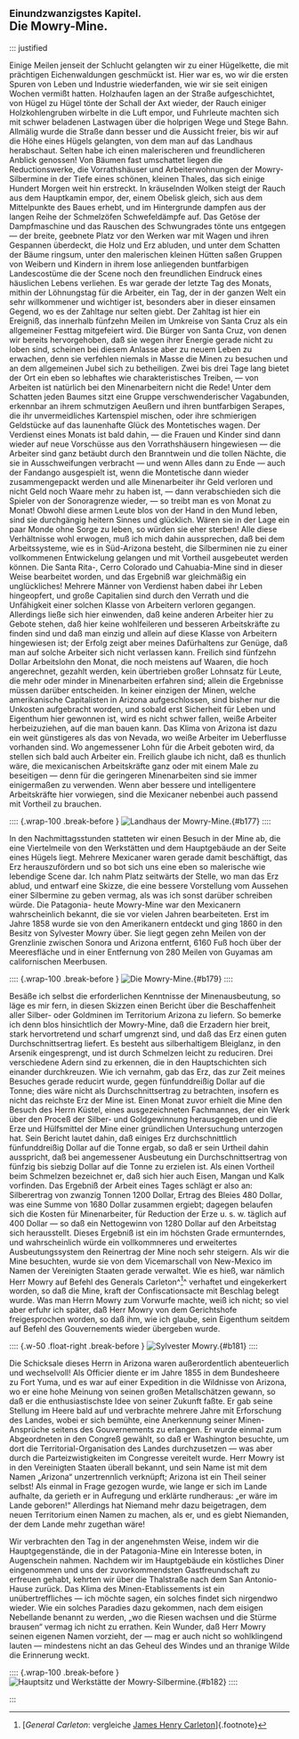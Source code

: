 ## <small>Einundzwanzigstes Kapitel.</small><br />Die Mowry-Mine.

::: justified

Einige Meilen jenseit der Schlucht gelangten wir zu einer Hügelkette, die mit
prächtigen Eichenwaldungen geschmückt ist. Hier war es, wo wir die ersten Spuren
von Leben und Industrie wiederfanden, wie wir sie seit einigen Wochen vermißt
hatten. Holzhaufen lagen an der Straße aufgeschichtet, von Hügel zu Hügel tönte
der Schall der Axt wieder, der Rauch einiger Holzkohlengruben wirbelte in die
Luft empor, und Fuhrleute machten sich mit schwer beladenen Lastwagen über die
holprigen Wege und Stege Bahn. Allmälig wurde die Straße dann besser und die
Aussicht freier, bis wir auf die Höhe eines Hügels gelangten, von dem man auf
das Landhaus herabschaut. Selten habe ich einen malerischeren und freundlicheren
Anblick genossen! Von Bäumen fast umschattet liegen die Reductionswerke, die
Vorrathshäuser und Arbeiterwohnungen der Mowry-Silbermine in der Tiefe eines
schönen, kleinen Thales, das sich einige Hundert Morgen weit hin erstreckt. In
kräuselnden Wolken steigt der Rauch aus dem Hauptkamin empor, der, einem Obelisk
gleich, sich aus dem Mittelpunkte des Baues erhebt, und im Hintergrunde dampfen
aus der langen Reihe der Schmelzöfen Schwefeldämpfe auf. Das Getöse der
Dampfmaschine und das Rauschen des Schwungrades tönte uns entgegen — der breite,
geebnete Platz vor den Werken war mit Wagen und ihren Gespannen überdeckt, die
Holz und Erz abluden, und unter dem Schatten der Bäume ringsum, unter den
malerischen kleinen Hütten saßen Gruppen von Weibern und Kindern in ihrem lose
anliegenden buntfarbigen Landescostüme die der Scene noch den freundlichen
Eindruck eines häuslichen Lebens verliehen. Es war gerade der letzte Tag des
Monats, mithin der Löhnungstag für die Arbeiter, ein Tag, der in der ganzen Welt
ein sehr willkommener und wichtiger ist, besonders aber in dieser einsamen
Gegend, wo es der Zahltage nur selten giebt. Der Zahltag ist hier ein Ereigniß,
das innerhalb fünfzehn Meilen im Umkreise von Santa Cruz als ein allgemeiner
Festtag mitgefeiert wird. Die Bürger von Santa Cruz, von denen wir bereits
hervorgehoben, daß sie wegen ihrer Energie gerade nicht zu loben sind, scheinen
bei diesem Anlasse aber zu neuem Leben zu erwachen, denn sie verfehlen niemals
in Masse die Minen zu besuchen und an dem allgemeinen Jubel sich zu betheiligen.
Zwei bis drei Tage lang bietet der Ort ein eben so lebhaftes wie
charakteristisches Treiben, — von Arbeiten ist natürlich bei den Minenarbeitern
nicht die Rede! Unter dem Schatten jeden Baumes sitzt eine Gruppe
verschwenderischer Vagabunden, erkennbar an ihrem schmutzigen Aeußern und ihren
buntfarbigen Serapes, die ihr unvermeidliches Kartenspiel mischen, oder ihre
schmierigen Geldstücke auf das launenhafte Glück des Montetisches wagen. Der
Verdienst eines Monats ist bald dahin, — die Frauen und Kinder sind dann wieder
auf neue Vorschüsse aus den Vorrathshäusern hingewiesen — die Arbeiter sind ganz
betäubt durch den Branntwein und die tollen Nächte, die sie in Ausschweifungen
verbracht — und wenn Alles dann zu Ende — auch der Fandango ausgespielt ist,
wenn die Montetische dann wieder zusammengepackt werden und alle Minenarbeiter
ihr Geld verloren und nicht Geld noch Waare mehr zu haben ist, — dann
verabschieden sich die Spieler von der Sonoragrenze wieder, — so treibt man es
von Monat zu Monat! Obwohl diese armen Leute blos von der Hand in den Mund
leben, sind sie durchgängig heitern Sinnes und glücklich. Wären sie in der Lage
ein paar Monde ohne Sorge zu leben, so würden sie eher sterben! Alle diese
Verhältnisse wohl erwogen, muß ich mich dahin aussprechen, daß bei dem
Arbeitssysteme, wie es in Süd-Arizona besteht, die Silberminen nie zu einer
vollkommenen Entwickelung gelangen und mit Vortheil ausgebeutet werden können.
Die Santa Rita-, Cerro Colorado und Cahuabia-Mine sind in dieser Weise
bearbeitet worden, und das Ergebniß war gleichmäßig ein unglückliches! Mehrere
Männer von Verdienst haben dabei ihr Leben hingeopfert, und große Capitalien
sind durch den Verrath und die Unfähigkeit einer solchen Klasse von Arbeitern
verloren gegangen. Allerdings ließe sich hier einwenden, daß keine anderen
Arbeiter hier zu Gebote stehen, daß hier keine wohlfeileren und besseren
Arbeitskräfte zu finden sind und daß man einzig und allein auf diese Klasse von
Arbeitern hingewiesen ist; der Erfolg zeigt aber meines Dafürhaltens zur Genüge,
daß man auf solche Arbeiter sich nicht verlassen kann. Freilich sind fünfzehn
Dollar Arbeitslohn den Monat, die noch meistens auf Waaren, die hoch
angerechnet, gezahlt werden, kein übertrieben großer Lohnsatz für Leute, die
mehr oder minder in Minenarbeiten erfahren sind; allein die Ergebnisse müssen
darüber entscheiden. In keiner einzigen der Minen, welche amerikanische
Capitalisten in Arizona aufgeschlossen, sind bisher nur die Unkosten aufgebracht
worden, und sobald erst Sicherheit für Leben und Eigenthum hier gewonnen ist,
wird es nicht schwer fallen, weiße Arbeiter herbeizuziehen, auf die man bauen
kann. Das Klima von Arizona ist dazu ein weit günstigeres als das von Nevada, wo
weiße Arbeiter im Ueberflusse vorhanden sind. Wo angemessener Lohn für die
Arbeit geboten wird, da stellen sich bald auch Arbeiter ein. Freilich glaube ich
nicht, daß es thunlich wäre, die mexicanischen Arbeitskräfte ganz oder mit einem
Male zu beseitigen — denn für die geringeren Minenarbeiten sind sie immer
einigermaßen zu verwenden. Wenn aber bessere und intelligentere Arbeitskräfte
hier vorwiegen, sind die Mexicaner nebenbei auch passend mit Vortheil zu
brauchen.

:::: {.wrap-100  .break-before }
![Landhaus der Mowry-Mine.](Abenteuer_im_Apachenlande_0177.jpg "Landhaus der Mowry-Mine."){#b177}
::::

In den Nachmittagsstunden statteten wir einen Besuch in der Mine ab, die eine
Viertelmeile von den Werkstätten und dem Hauptgebäude an der Seite eines Hügels
liegt. Mehrere Mexicaner waren gerade damit beschäftigt, das Erz herauszufördern
und so bot sich uns eine eben so malerische wie lebendige Scene dar. Ich nahm
Platz seitwärts der Stelle, wo man das Erz ablud, und entwarf eine Skizze, die
eine bessere Vorstellung vom Aussehen einer Silbermine zu geben vermag, als was
ich sonst darüber schreiben würde. Die Patagonia- heute Mowry-Mine
war den Mexicanern wahrscheinlich bekannt, die sie vor vielen Jahren
bearbeiteten. Erst im Jahre 1858 wurde sie von den Amerikanern entdeckt und ging
1860 in den Besitz von Sylvester Mowry über. Sie liegt gegen zehn Meilen von der
Grenzlinie zwischen Sonora und Arizona entfernt, 6160 Fuß hoch über der
Meeresfläche und in einer Entfernung von 280 Meilen von Guyamas am
californischen Meerbusen.

:::: {.wrap-100  .break-before }
![Die Mowry-Mine.](Abenteuer_im_Apachenlande_0179.jpg "Die Mowry-Mine."){#b179}
::::

Besäße ich selbst die erforderlichen Kenntnisse der Minenausbeutung, so läge es
mir fern, in diesen Skizzen einen Bericht über die Beschaffenheit aller Silber-
oder Goldminen im Territorium Arizona zu liefern. So bemerke ich denn blos
hinsichtlich der Mowry-Mine, daß die Erzadern hier breit, stark hervortretend
und scharf umgrenzt sind, und daß das Erz einen guten Durchschnittsertrag
liefert. Es besteht aus silberhaltigem Bleiglanz, in den Arsenik eingesprengt,
und ist durch Schmelzen leicht zu reduciren. Drei verschiedene Adern sind zu
erkennen, die in den Hauptschichten sich einander durchkreuzen. Wie ich vernahm,
gab das Erz, das zur Zeit meines Besuches gerade reducirt wurde, gegen
fünfunddreißig Dollar auf die Tonne; dies wäre nicht als Durchschnittsertrag zu
betrachten, insofern es nicht das reichste Erz der Mine ist. Einen Monat zuvor
erhielt die Mine den Besuch des Herrn Küstel, eines ausgezeichneten Fachmannes,
der ein Werk über den Proceß der Silber- und Goldgewinnung herausgegeben und die
Erze und Hülfsmittel der Mine einer gründlichen Untersuchung unterzogen hat.
Sein Bericht lautet dahin, daß einiges Erz durchschnittlich fünfunddreißig
Dollar auf die Tonne ergab, so daß er sein Urtheil dahin ausspricht, daß bei
angemessener Ausbeutung ein Durchschnittsertrag von fünfzig bis siebzig Dollar
auf die Tonne zu erzielen ist. Als einen Vortheil beim Schmelzen bezeichnet er,
daß sich hier auch Eisen, Mangan und Kalk vorfinden. Das Ergebniß der Arbeit
eines Tages schlägt er also an: Silberertrag von zwanzig Tonnen 1200 Dollar,
Ertrag des Bleies 480 Dollar, was eine Summe von 1680 Dollar zusammen ergiebt;
dagegen belaufen sich die Kosten für Minenarbeiter, für Reduction der Erze u. s. w.
täglich auf 400 Dollar — so daß ein Nettogewinn von 1280 Dollar auf den
Arbeitstag sich herausstellt. Dieses Ergebniß ist ein im höchsten Grade
ermunterndes, und wahrscheinlich würde ein vollkommneres und erweitertes
Ausbeutungssystem den Reinertrag der Mine noch sehr steigern. Als wir die Mine
besuchten, wurde sie von dem Vicemarschall von New-Mexico im Namen der
Vereinigten Staaten gerade verwaltet. Wie es hieß, war nämlich Herr Mowry auf
Befehl des Generals Carleton^[^2100]^ verhaftet und eingekerkert worden, so daß die Mine,
kraft der Confiscationsacte mit Beschlag belegt wurde. Was man Herrn Mowry zum
Vorwurfe machte, weiß ich nicht; so viel aber erfuhr ich später, daß Herr Mowry
von dem Gerichtshofe freigesprochen worden, so daß ihm, wie ich glaube, sein
Eigenthum seitdem auf Befehl des Gouvernements wieder übergeben wurde.

:::: {.w-50 .float-right .break-before }
![Sylvester Mowry.](Abenteuer_im_Apachenlande_0181.jpg "Sylvester Mowry."){#b181}
::::

Die Schicksale dieses Herrn in Arizona waren außerordentlich abenteuerlich und
wechselvoll! Als Officier diente er im Jahre 1855 in dem Bundesheere zu Fort
Yuma, und es war auf einer Expedition in die Wildnisse von Arizona, wo er eine
hohe Meinung von seinen großen Metallschätzen gewann, so daß er die
enthusiastischste Idee von seiner Zukunft faßte. Er gab seine Stellung im Heere
bald auf und verbrachte mehrere Jahre mit Erforschung des Landes, wobei er sich
bemühte, eine Anerkennung seiner Minen-Ansprüche seitens des Gouvernements zu
erlangen. Er wurde einmal zum Abgeordneten in den Congreß gewählt, so daß er
Washington besuchte, um dort die Territorial-Organisation des Landes
durchzusetzen — was aber durch die Parteizwistigkeiten im Congresse vereitelt
wurde. Herr Mowry ist in den Vereinigten Staaten überall bekannt, und sein Name
ist mit dem Namen „Arizona“ unzertrennlich verknüpft; Arizona ist ein Theil
seiner selbst! Als einmal in Frage gezogen wurde, wie lange er sich im Lande
aufhalte, da gerieth er in Aufregung und erklärte rundheraus: „er wäre im Lande
geboren!“ Allerdings hat Niemand mehr dazu beigetragen, dem neuen Territorium
einen Namen zu machen, als er, und es giebt Niemanden, der dem Lande mehr
zugethan wäre!

Wir verbrachten den Tag in der angenehmsten Weise, indem wir die
Hauptgegenstände, die in der Patagonia-Mine ein Interesse boten, in Augenschein
nahmen. Nachdem wir im Hauptgebäude ein köstliches Diner eingenommen und uns der
zuvorkommendsten Gastfreundschaft zu erfreuen gehabt, kehrten wir über die
Thalstraße nach dem San Antonio-Hause zurück. Das Klima des Minen-Etablissements
ist ein unübertreffliches — ich möchte sagen, ein solches findet sich nirgendwo
wieder. Wie ein solches Paradies dazu gekommen, nach dem eisigen Nebellande
benannt zu werden, „wo die Riesen wachsen und die Stürme brausen“ vermag ich
nicht zu errathen. Kein Wunder, daß Herr Mowry seinen eigenen Namen vorzieht,
der — mag er auch nicht so wohlklingend lauten — mindestens nicht an das Geheul
des Windes und an thranige Wilde die Erinnerung weckt.

:::: {.wrap-100  .break-before }
![Hauptsitz und Werkstätte der Mowry-Silbermine.](Abenteuer_im_Apachenlande_0182.jpg "Hauptsitz und Werkstätte der Mowry-Silbermine."){#b182}
::::

:::


[^2100]: [*General Carleton*: vergleiche [James Henry Carleton](https://en.wikipedia.org/wiki/James_Henry_Carleton)]{.footnote}
